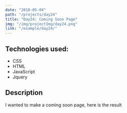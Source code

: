 ```yaml
---
date: "2018-05-04"
path: "/projects/day24"
title: "Day24: Coming Soon Page"
img: "/img/projectImg/day24.png"
link: "/example/day24/"
---
```


## Technologies used:

- CSS
- HTML
- JavaScript
- Jquery

## Description

I wanted to make a coming soon page, here is the result
